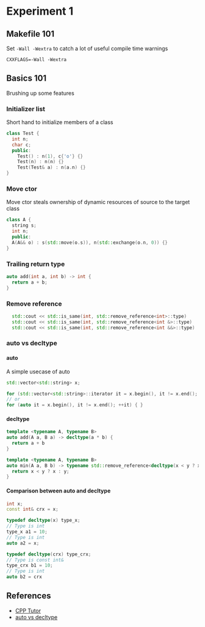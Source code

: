 # Experiment 1

## Makefile 101

Set `-Wall -Wextra` to catch a lot of useful compile time warnings

```make
CXXFLAGS=-Wall -Wextra
```

## Basics 101

Brushing up some features

### Initializer list

Short hand to initialize members of a class

```cpp
class Test {
  int n;
  char c;
  public:
    Test() : n(1), c{'o'} {}
    Test(n) : n(n) {}
    Test(Test& a) : n(a.n) {}
}
```

### Move ctor

Move ctor steals ownership of dynamic resources of source to the target class

```cpp
class A {
  string s;
  int n;
  public:
  A(A&& o) : s(std::move(o.s)), n(std::exchange(o.n, 0)) {}
}
```

### Trailing return type

```cpp
auto add(int a, int b) -> int {
  return a + b;
}
```

### Remove reference

```cpp
  std::cout << std::is_same(int, std::remove_reference<int>::type)
  std::cout << std::is_same(int, std::remove_reference<int &>::type)
  std::cout << std::is_same(int, std::remove_reference<int &&>::type)
```

### auto vs decltype

#### auto

A simple usecase of auto

```cpp
std::vector<std::string> x;

for (std::vector<std::string>::iterator it = x.begin(), it != x.end(); ++it) { }
// or
for (auto it = x.begin(), it != x.end(); ++it) { }
```

#### decltype

```cpp
template <typename A, typename B>
auto add(A a, B a) -> decltype(a * b) {
  return a + b
}
```

```cpp
template <typename A, typename B>
auto min(A a, B b) -> typename std::remove_reference<decltype(x < y ? x : y)>::type {
  return x < y ? x : y;
}
```

#### Comparison between auto and decltype

```cpp
int x;
const int& crx = x;

typedef decltype(x) type_x;
// Type is int
type_x a1 = 10;
// Type is int
auto a2 = x;

typedef decltype(crx) type_crx;
// Type is const int&
type_crx b1 = 10;
// Type is int
auto b2 = crx
```

## References

- [CPP Tutor](https://github.com/banach-space/cpp-tutor)
- [auto vs decltype](http://thbecker.net/articles/auto_and_decltype/section_01.html)
